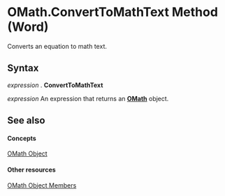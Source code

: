 
# OMath.ConvertToMathText Method (Word)

Converts an equation to math text.


## Syntax

 _expression_ . **ConvertToMathText**

 _expression_ An expression that returns an **[OMath](82f2f81b-e2d5-140f-bdcc-8b52b821b24d.md)** object.


## See also


#### Concepts


[OMath Object](82f2f81b-e2d5-140f-bdcc-8b52b821b24d.md)
#### Other resources


[OMath Object Members](872dedbb-2e2f-ef9d-2491-bfcaa7671538.md)
